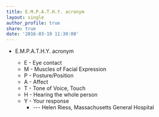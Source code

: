 ```yaml
---
title: E.M.P.A.T.H.Y. acronym
layout: single
author_profile: true
share: true
date: '2016-03-19 11:30:00'
---
```


*   E.M.P.A.T.H.Y. acronym
    
    *   E - Eye contact
    *   M - Muscles of Facial Expression
    *   P - Posture/Position
    *   A - Affect
    *   T - Tone of Voice, Touch
    *   H - Hearing the whole person
    *   Y - Your response
        *   \--- Helen Riess, Massachusetts General Hospital
